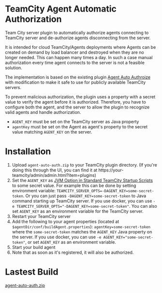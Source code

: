 # TeamCity Agent Automatic Authorization

Team City server plugin to automatically authorize agents connecting to TeamCity server and de-authorize 
agents disconnecting from the server. 

It is intended for cloud TeamCity/Agents deployments where Agents can be created
on demand by load balancer and destroyed when they are no longer needed. This can happen many times a day. In such
a case manual authorization every time agent connects to the server is not a feasible solution.

The implementation is based on the existing plugin 
[Agent Auto Authroize](https://plugins.jetbrains.com/plugin/9303-agent-auto-authroize) with modification to make it
safe to use for publicly available TeamCity servers.

To prevent malicious  authorization, the plugin uses a property with a secret value to verify the agent 
before it is authorized. Therefore, you have to configure both the agent, and the server to allow the plugin to
recognize valid agents and handle authorization.

* `AGENT_KEY` must be set on the TeamCity server as Java property
* `agentKey` must be set on the Agent as agent's property to the secret value matching `AGENT_KEY` on the server. 

# Installation

1. Upload `agent-auto-auth.zip` to your TeamCity plugin directory. (If you're doing this through the UI, you can 
find it at https://your-teamcity/admin/admin.html?item=plugins)
2. Set the `AGENT_KEY` as 
[JVM Option in Standard TeamCity Startup Scripts﻿](https://www.jetbrains.com/help/teamcity/configuring-teamcity-server-startup-properties.html#Standard+TeamCity+Startup+Scripts) 
to some secret value. For example this can be done by setting environment variable: `TEAMCITY_SERVER_OPTS=-DAGENT_KEY=some-secret-token`.
Or you can just pass `-DAGENT_KEY=some-secret-token` to Java command starting up TeamCity server.
If you use docker, you can use `-e TEAMCITY_SERVER_OPTS="-DAGENT_KEY=some-secret-token"`. 
You can also set `AGENT_KEY` as an environment variable for the TeamCity server.
3. Restart your TeamCity server 
4. Add the following to your agent properties (located at `$agentDir/conf/buildAgent.properties`): 
`agentKey=some-secret-token` where the `some-secret-token` matches the `AGENT_KEY` Java property on the server.
If you use docker, you can use `-e AGENT_KEY="some-secret-token"`, or set `AGENT_KEY` as an environment variable. 
5. Start your build agent
6. Note that as soon as it's registered, it will also be authorized.

# Lastest Build

[agent-auto-auth.zip](https://github.com/tigase/tc-agent-auto-auth/raw/master/target/agent-auto-auth.zip)

